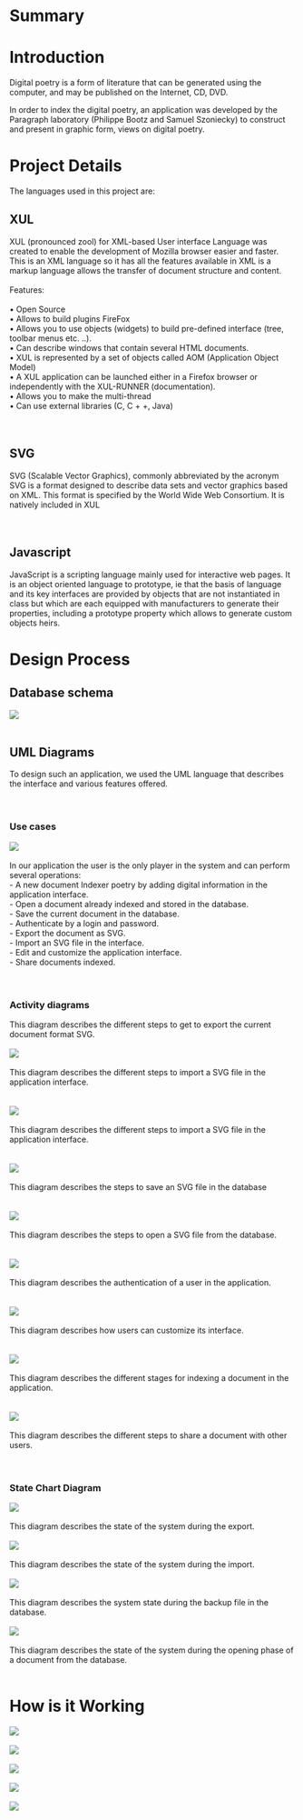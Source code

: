 # Summary #



# Introduction #

Digital poetry is a form of literature that can be generated using the computer, and may be published on the Internet, CD, DVD.

In order to index the digital poetry, an  application was developed by the Paragraph laboratory (Philippe Bootz and Samuel Szoniecky) to construct and present in graphic form, views on digital poetry.

# Project Details #

The languages used in this project are:

## XUL ##
XUL (pronounced zool) for XML-based User interface Language was created to enable the development of Mozilla browser easier and faster. This is an XML language so it has all the features available in XML is a markup language allows the transfer of document structure and content.
<br> <br>
Features:<br>
<br>
• Open Source <br>
• Allows to build plugins FireFox <br>
• Allows you to use objects (widgets) to build pre-defined interface (tree, toolbar menus etc. ..). <br>
• Can describe windows that contain several HTML documents. <br>
• XUL is represented by a set of objects called AOM (Application Object Model) <br>
• A XUL application can be launched either in a Firefox browser or independently with the XUL-RUNNER (documentation). <br>
• Allows you to make the multi-thread <br>
• Can use external libraries (C, C + +, Java) <br>
<br> <br>
<h2>SVG</h2>
SVG (Scalable Vector Graphics), commonly abbreviated by the acronym SVG is a format designed to describe data sets and vector graphics based on XML. This format is specified by the World Wide Web Consortium. It is natively included in XUL<br>
<br> <br>
<h2>Javascript</h2>
JavaScript is a scripting language mainly used for interactive web pages. It is an object oriented language to prototype, ie that the basis of language and its key interfaces are provided by objects that are not instantiated in class but which are each equipped with manufacturers to generate their properties, including a prototype property which allows to generate custom objects heirs. <br>

<h1>Design Process</h1>
<h2>Database schema</h2>
<img src='http://archipoenum.googlecode.com/svn/trunk/wiki/base_de_%20donnees.png' /><br><br>
<h2>UML Diagrams</h2>
To design such an application, we used the UML language that describes the interface and various features offered.<br>
<br> <br>
<h3>Use cases</h3>
<img src='http://archipoenum.googlecode.com/svn/trunk/wiki/Mon_Projet_CDU_EN.png' />
<br> <br>
In our application the user is the only player in the system and can perform several operations:<br>
- A new document Indexer poetry by adding digital information in the application interface. <br>
- Open a document already indexed and stored in the database. <br>
- Save the current document in the database. <br>
- Authenticate by a login and password. <br>
- Export the document as SVG. <br>
- Import an SVG file in the interface. <br>
- Edit and customize the application interface. <br>
- Share documents indexed. <br>
<br> <br>
<h3>Activity diagrams</h3>
This diagram describes the different steps to get to export the current document format SVG. <br> <br>
<img src='http://archipoenum.googlecode.com/svn/trunk/wiki/Mon_Projet_DA1_EN.png' />
<br> <br>
This diagram describes the different steps to import a SVG file in the application interface.<br>
<br> <br>
<img src='http://archipoenum.googlecode.com/svn/trunk/wiki/Mon_Projet_DA2_EN.png' /> <br> <br>
This diagram describes the different steps to import a SVG file in the application interface.<br>
<br> <br>
<img src='http://archipoenum.googlecode.com/svn/trunk/wiki/Mon_Projet_DA3_EN.png' /> <br> <br>
This diagram describes the steps to save an SVG file in the database<br>
<br> <br>
<img src='http://archipoenum.googlecode.com/svn/trunk/wiki/Mon_Projet_DA4_EN.png' /> <br> <br>
This diagram describes the steps to open a SVG file from the database.<br>
<br> <br>
<img src='http://archipoenum.googlecode.com/svn/trunk/wiki/Mon_Projet_DA5_EN.png' /> <br> <br>
This diagram describes the authentication of a user in the application.<br>
<br> <br>
<img src='http://archipoenum.googlecode.com/svn/trunk/wiki/Mon_Projet_DA6_EN.png' /> <br> <br>
This diagram describes how users can customize its interface.<br>
<br> <br>
<img src='http://archipoenum.googlecode.com/svn/trunk/wiki/Mon_Projet_DA7_EN.png' /> <br> <br>
This diagram describes the different stages for indexing a document in the application.<br>
<br> <br>
<img src='http://archipoenum.googlecode.com/svn/trunk/wiki/Mon_Projet_DA8_EN.png' /> <br> <br>
This diagram describes the different steps to share a document with other users.<br>
<br> <br>
<h3>State Chart Diagram</h3>
<img src='http://archipoenum.googlecode.com/svn/trunk/wiki/Mon_Projet_ET1_EN.png' /> <br> <br>
This diagram describes the state of the system during the export. <br> <br>
<img src='http://archipoenum.googlecode.com/svn/trunk/wiki/Mon_Projet_ET2_EN.png' /> <br> <br>
This diagram describes the state of the system during the import. <br> <br>
<img src='http://archipoenum.googlecode.com/svn/trunk/wiki/Mon_Projet_ET3_EN.png' /> <br> <br>
This diagram describes the system state during the backup file in the database. <br> <br>
<img src='http://archipoenum.googlecode.com/svn/trunk/wiki/Mon_Projet_ET4_EN.png' /> <br> <br>
This diagram describes the state of the system during the opening phase of a document from the database. <br> <br>
<h1>How is it Working</h1>
<img src="http://archipoenum.googlecode.com/svn/trunk/wiki/FireShot%20capture%20%2310%20-%20''%20-%20localhost_archipoenum_index_xul_login=admin&id=1.png" /> <br> <br>
<img src="http://archipoenum.googlecode.com/svn/trunk/wiki/FireShot%20capture%20%2311%20-%20''%20-%20localhost_archipoenum_index_xul_login=admin&id=1.png" /> <br> <br>
<img src="http://archipoenum.googlecode.com/svn/trunk/wiki/FireShot%20capture%20%2312%20-%20''%20-%20localhost_archipoenum_index_xul_login=admin&id=1.png" /> <br> <br>
<img src="http://archipoenum.googlecode.com/svn/trunk/wiki/FireShot%20capture%20%2315%20-%20''%20-%20localhost_archipoenum_index_xul_login=admin&id=1.png" /> <br> <br>
<img src="http://archipoenum.googlecode.com/svn/trunk/wiki/FireShot%20capture%20%2314%20-%20''%20-%20localhost_archipoenum_index_xul_login=admin&id=1.png" /> <br> <br>